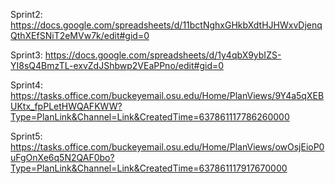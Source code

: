 Sprint2: https://docs.google.com/spreadsheets/d/11bctNghxGHkbXdtHJHWxvDjenqQthXEfSNiT2eMVw7k/edit#gid=0     

Sprint3: https://docs.google.com/spreadsheets/d/1y4qbX9ybIZS-YI8sQ4BmzTL-exvZdJShbwp2VEaPPno/edit#gid=0

Sprint4: https://tasks.office.com/buckeyemail.osu.edu/Home/PlanViews/9Y4a5qXEBUKtx_fpPLetHWQAFKWW?Type=PlanLink&Channel=Link&CreatedTime=637861117786260000

Sprint5: https://tasks.office.com/buckeyemail.osu.edu/Home/PlanViews/owOsjEioP0uFgOnXe6q5N2QAF0bo?Type=PlanLink&Channel=Link&CreatedTime=637861117917670000